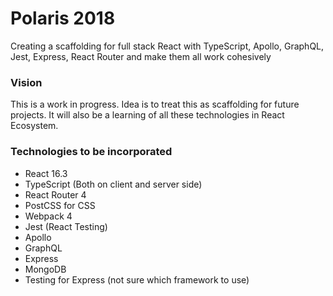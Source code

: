 Polaris 2018
=============
Creating a scaffolding for full stack React with TypeScript, Apollo, GraphQL, Jest, Express, React Router and make them all work cohesively

### Vision
This is a work in progress. Idea is to treat this as scaffolding for future projects.
It will also be a learning of all these technologies in React Ecosystem.

### Technologies to be incorporated
* React 16.3
* TypeScript (Both on client and server side)
* React Router 4
* PostCSS for CSS
* Webpack 4
* Jest (React Testing)
* Apollo
* GraphQL
* Express 
* MongoDB
* Testing for Express (not sure which framework to use)
